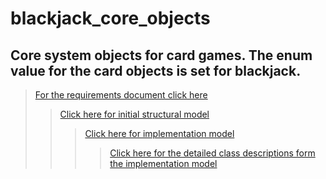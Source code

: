<h1>blackjack_core_objects</h1>
<h2>Core system objects for card games.  The enum value for the card objects is set for blackjack.</h2>

  > <a href="https://github.com/chrislyle21/blackjack_core_objects/blob/master/requirement-document.md">For the requirements document click here</a>
>> <a href="https://github.com/chrislyle21/blackjack_core_objects/blob/master/requirement-document.md#ism">Click here for initial structural model</a>
>>> <a href="https://github.com/chrislyle21/blackjack_core_objects/blob/master/requirement-document.md#im">Click here for implementation model</a>
>>>><a href="https://github.com/chrislyle21/blackjack_core_objects/blob/master/requirement-document.md#dcd">Click here for the detailed class descriptions form the implementation model</a>
